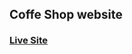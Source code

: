 ## Coffe Shop website

### [Live Site]([reyhanfardedy.github.io/coffe-shop/](https://reyhanfardedy.github.io/coffe-shop/)https://reyhanfardedy.github.io/coffe-shop/)
